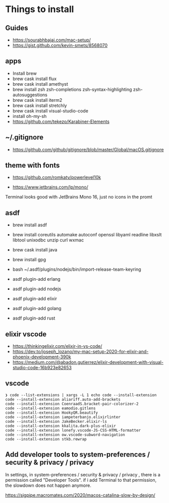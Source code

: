 # Things to install

## Guides

- https://sourabhbajaj.com/mac-setup/
- https://gist.github.com/kevin-smets/8568070

## apps
- Install brew
- brew cask install flux
- brew cask install amethyst
- brew install zsh zsh-completions zsh-syntax-highlighting zsh-autosuggestions
- brew cask install iterm2
- brew cask install stretchly
- brew cask install visual-studio-code
- install oh-my-sh
- https://github.com/tekezo/Karabiner-Elements

## ~/.gitignore
- https://github.com/github/gitignore/blob/master/Global/macOS.gitignore

## theme with fonts
- https://github.com/romkatv/powerlevel10k

- https://www.jetbrains.com/lp/mono/

Terminal looks good with JetBrains Mono 16, just no icons in the promt

## asdf
- brew install asdf
- brew install coreutils automake autoconf openssl libyaml readline libxslt libtool unixodbc unzip curl wxmac
- brew cask install java
- brew install gpg
- bash ~/.asdf/plugins/nodejs/bin/import-release-team-keyring

- asdf plugin-add erlang
- asdf plugin-add nodejs
- asdf plugin-add elixir
- asdf plugin-add golang
- asdf plugin-add rust

## elixir vscode
- https://thinkingelixir.com/elixir-in-vs-code/
- https://dev.to/joseph_lozano/my-mac-setup-2020-for-elixir-and-phoenix-development-390k
- https://medium.com/@abadon.gutierrez/elixir-development-with-visual-studio-code-16b923e82653

## vscode

```
❯ code --list-extensions | xargs -L 1 echo code --install-extension
code --install-extension aliariff.auto-add-brackets
code --install-extension CoenraadS.bracket-pair-colorizer-2
code --install-extension eamodio.gitlens
code --install-extension HookyQR.beautify
code --install-extension iampeterbanjo.elixirlinter
code --install-extension JakeBecker.elixir-ls
code --install-extension kkalita.dark-plus-elixir
code --install-extension lonefy.vscode-JS-CSS-HTML-formatter
code --install-extension ow.vscode-subword-navigation
code --install-extension stkb.rewrap

```

## Add developer tools to system-preferences / security & privacy / privacy

In settings, in system-preferences / security & privacy / privacy , there is a permission called "Developer Tools". if i add Terminal to that permission, the slowdown does not happen anymore.

https://sigpipe.macromates.com/2020/macos-catalina-slow-by-design/


